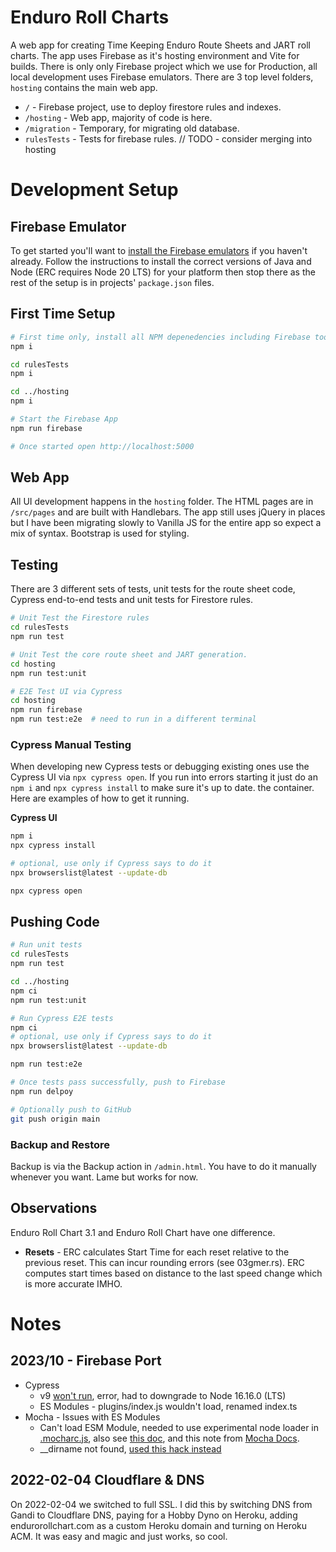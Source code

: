 # Enduro Roll Charts
A web app for creating Time Keeping Enduro Route Sheets and JART roll charts.  The app uses Firebase as it's hosting environment and Vite for builds. There is only only Firebase project which we use for Production, all local development uses Firebase emulators.   There are 3 top level folders, `hosting` contains the main web app.

- `/` - Firebase project, use to deploy firestore rules and indexes.
- `/hosting` - Web app, majority of code is here.
- `/migration` - Temporary, for migrating old database.
- `rulesTests` - Tests for firebase rules. // TODO - consider merging into hosting

# Development Setup
## Firebase Emulator
To get started you'll want to [install the Firebase emulators](https://firebase.google.com/docs/emulator-suite/install_and_configure) if you haven't already. Follow the instructions to install the correct versions of Java and Node (ERC requires Node 20 LTS) for your platform then stop there as the rest of the setup is in projects' `package.json` files. 

## First Time Setup
``` sh
# First time only, install all NPM depenedencies including Firebase tooling
npm i

cd rulesTests
npm i

cd ../hosting
npm i

# Start the Firebase App
npm run firebase

# Once started open http://localhost:5000
```

## Web App
All UI development happens in the `hosting` folder.  The HTML pages are in `/src/pages` and are built with Handlebars.  The app still uses jQuery in places but I have been migrating slowly to Vanilla JS for the entire app so expect a mix of syntax.  Bootstrap is used for styling.


## Testing 
There are 3 different sets of tests, unit tests for the route sheet code, Cypress end-to-end tests and unit tests for Firestore rules. 

``` sh
# Unit Test the Firestore rules
cd rulesTests
npm run test

# Unit Test the core route sheet and JART generation.
cd hosting
npm run test:unit

# E2E Test UI via Cypress
cd hosting
npm run firebase
npm run test:e2e  # need to run in a different terminal
```

### Cypress Manual Testing
When developing new Cypress tests or debugging existing ones use the Cypress UI via `npx cypress open`.  If you run into errors starting it just do an `npm i` 
and `npx cypress install` to make sure it's up to date. 
the container.  Here are examples of how to get it running.

**Cypress UI**
``` sh
npm i
npx cypress install 

# optional, use only if Cypress says to do it
npx browserslist@latest --update-db

npx cypress open
```

## Pushing Code
```bash
# Run unit tests
cd rulesTests
npm run test

cd ../hosting
npm ci 
npm run test:unit

# Run Cypress E2E tests
npm ci
# optional, use only if Cypress says to do it
npx browserslist@latest --update-db

npm run test:e2e

# Once tests pass successfully, push to Firebase
npm run delpoy

# Optionally push to GitHub
git push origin main

```

### Backup and Restore
Backup is via the Backup action in `/admin.html`.  You have to do it manually whenever you want.  Lame but works for now.

## Observations
Enduro Roll Chart 3.1 and Enduro Roll Chart have one difference.
- **Resets** - ERC calculates Start Time for each reset relative to the previous reset.  This can incur rounding errors (see 03gmer.rs).  ERC computes start times based on distance to the last speed change which is more accurate IMHO.

# Notes

## 2023/10 - Firebase Port
- Cypress
  - v9 [won't run](https://github.com/cypress-io/cypress/issues/19712), error, had to downgrade to Node 16.16.0 (LTS)
  - ES Modules - plugins/index.js wouldn't load, renamed index.ts
- Mocha - Issues with ES Modules
  - Can't load ESM Module, needed to use experimental node loader in [.mocharc.js](https://gist.github.com/jordansexton/2a0c3c360aa700cc9528e89620e82c3d), also see [this doc](https://github.com/TypeStrong/ts-node/issues/1007), and this note from [Mocha Docs](https://typestrong.org/ts-node/docs/recipes/mocha/).
  - __dirname not found, [used this hack instead](https://flaviocopes.com/fix-dirname-not-defined-es-module-scope/)

## 2022-02-04 Cloudflare & DNS
On 2022-02-04 we switched to full SSL.  I did this by switching DNS from Gandi to Cloudflare DNS, paying for a Hobby Dyno on Heroku, adding endurorollchart.com as a custom Heroku domain and turning on Heroku ACM.  It was easy and magic and just works, so cool.

